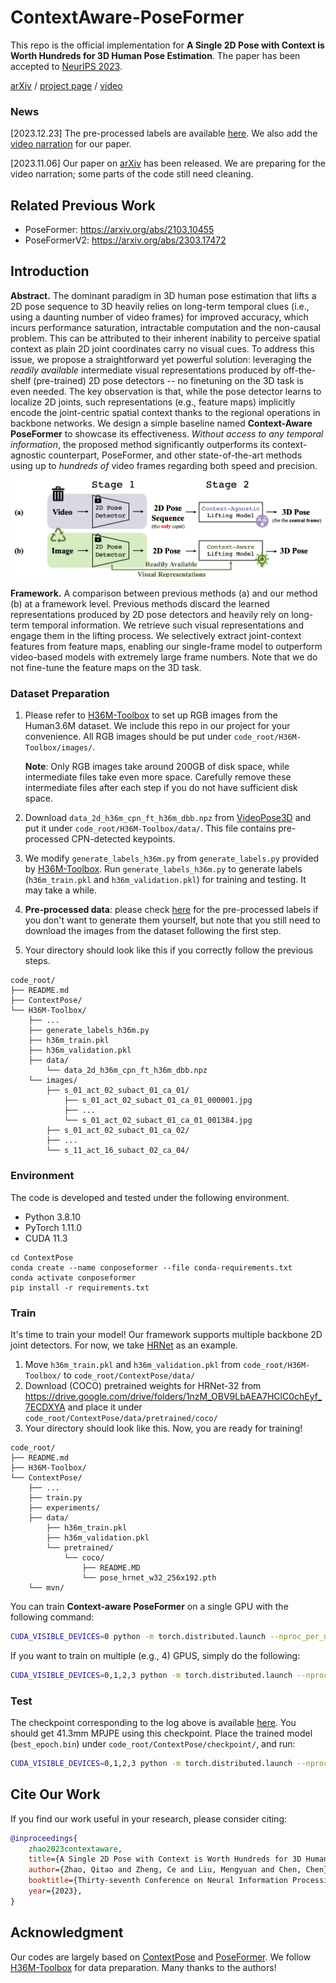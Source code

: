 # ContextAware-PoseFormer

This repo is the official implementation for **A Single 2D Pose with Context is Worth Hundreds for 3D Human Pose Estimation**. The paper has been accepted to [NeurIPS 2023](https://nips.cc/).

[arXiv](https://arxiv.org/pdf/2311.03312.pdf) / [project page](https://qitaozhao.github.io/ContextAware-PoseFormer) / [video](https://recorder-v3.slideslive.com/#/share?share=87185&s=6df19fee-f7ae-4be9-af4e-3a89fd626400)

### News

[2023.12.23] The pre-processed labels are available [here](https://drive.google.com/drive/folders/1OYKWnu_5GPLRfceD3Psf4-JZkloBodKx). We also add the [video narration](https://recorder-v3.slideslive.com/#/share?share=87185&s=6df19fee-f7ae-4be9-af4e-3a89fd626400) for our paper.

[2023.11.06] Our paper on [arXiv](https://arxiv.org/pdf/2311.03312.pdf) has been released. We are preparing for the video narration; some parts of the code still need cleaning. 

## Related Previous Work

+ PoseFormer: https://arxiv.org/abs/2103.10455
+ PoseFormerV2: https://arxiv.org/abs/2303.17472

## Introduction

**Abstract.** The dominant paradigm in 3D human pose estimation that lifts a 2D pose sequence to 3D heavily relies on long-term temporal clues (i.e., using a daunting number of video frames) for improved accuracy, which incurs performance saturation, intractable computation and the non-causal problem. This can be attributed to their inherent inability to perceive spatial context as plain 2D joint coordinates carry no visual cues. To address this issue, we propose a straightforward yet powerful solution: leveraging the *readily available* intermediate visual representations produced by off-the-shelf (pre-trained) 2D pose detectors -- no finetuning on the 3D task is even needed. The key observation is that, while the pose detector learns to localize 2D joints, such representations (e.g., feature maps) implicitly encode the joint-centric spatial context thanks to the regional operations in backbone networks. We design a simple baseline named **Context-Aware PoseFormer** to showcase its effectiveness. *Without access to any temporal information*, the proposed method significantly outperforms its context-agnostic counterpart, PoseFormer, and other state-of-the-art methods using up to *hundreds of* video frames regarding both speed and precision. 

![framework](./images/framework.png)

**Framework.** A comparison between previous methods (a) and our method (b) at a framework level. Previous methods discard the learned representations produced by 2D pose detectors and heavily rely on long-term temporal information. We retrieve such visual representations and engage them in the lifting process. We selectively extract joint-context features from feature maps, enabling our single-frame model to outperform video-based models with extremely large frame numbers. Note that we do not fine-tune the feature maps on the 3D task.

### Dataset Preparation

1. Please refer to [H36M-Toolbox](https://github.com/CHUNYUWANG/H36M-Toolbox) to set up RGB images from the Human3.6M dataset. We include this repo in our project for your convenience. All RGB images should be put under `code_root/H36M-Toolbox/images/`. 

    **Note**: Only RGB images take around 200GB of disk space, while intermediate files take even more space. Carefully remove these intermediate files after each step if you do not have sufficient disk space.

2. Download `data_2d_h36m_cpn_ft_h36m_dbb.npz` from [VideoPose3D](https://github.com/facebookresearch/VideoPose3D/blob/main/DATASETS.md) and put it under `code_root/H36M-Toolbox/data/`. This file contains pre-processed CPN-detected keypoints.

3. We modify `generate_labels_h36m.py` from `generate_labels.py` provided by [H36M-Toolbox](https://github.com/CHUNYUWANG/H36M-Toolbox). Run `generate_labels_h36m.py` to generate labels (`h36m_train.pkl` and `h36m_validation.pkl`) for training and testing. It may take a while.

4. **Pre-processed data**: please check [here](https://drive.google.com/drive/folders/1OYKWnu_5GPLRfceD3Psf4-JZkloBodKx) for the pre-processed labels if you don't want to generate them yourself, but note that you still need to download the images from the dataset following the first step.

5. Your directory should look like this if you correctly follow the previous steps.

```
code_root/ 
├── README.md
├── ContextPose/
└── H36M-Toolbox/
    ├── ...
    ├── generate_labels_h36m.py
    ├── h36m_train.pkl
    ├── h36m_validation.pkl
    ├── data/
    	└── data_2d_h36m_cpn_ft_h36m_dbb.npz
    └── images/
        ├── s_01_act_02_subact_01_ca_01/
            ├── s_01_act_02_subact_01_ca_01_000001.jpg
            ├── ...
            └── s_01_act_02_subact_01_ca_01_001384.jpg
        ├── s_01_act_02_subact_01_ca_02/
        ├── ...
        └── s_11_act_16_subact_02_ca_04/
```

### Environment

The code is developed and tested under the following environment.

- Python 3.8.10
- PyTorch 1.11.0
- CUDA 11.3

````
cd ContextPose
conda create --name conposeformer --file conda-requirements.txt
conda activate conposeformer
pip install -r requirements.txt
````

### Train

It's time to train your model! Our framework supports multiple backbone 2D joint detectors. For now, we take [HRNet](https://github.com/leoxiaobin/deep-high-resolution-net.pytorch) as an example.

1. Move `h36m_train.pkl` and `h36m_validation.pkl` from `code_root/H36M-Toolbox/` to `code_root/ContextPose/data/`
2. Download (COCO) pretrained weights for HRNet-32 from https://drive.google.com/drive/folders/1nzM_OBV9LbAEA7HClC0chEyf_7ECDXYA and place it under `code_root/ContextPose/data/pretrained/coco/`
3. Your directory should look like this. Now, you are ready for training!

```
code_root/ 
├── README.md
├── H36M-Toolbox/
└── ContextPose/
    ├── ...
    ├── train.py
    ├── experiments/
    ├── data/
    	├── h36m_train.pkl
    	├── h36m_validation.pkl
    	└── pretrained/
    		└── coco/
    			├── README.MD
    			└── pose_hrnet_w32_256x192.pth
    └── mvn/
```

You can train **Context-aware PoseFormer** on a single GPU with the following command:

```bash
CUDA_VISIBLE_DEVICES=0 python -m torch.distributed.launch --nproc_per_node=1 --master_port=2345 train.py --config experiments/human36m/train/human36m_vol_softmax_single.yaml --logdir ./logs
```

If you want to train on multiple (e.g., 4) GPUS, simply do the following:

```bash
CUDA_VISIBLE_DEVICES=0,1,2,3 python -m torch.distributed.launch --nproc_per_node=4 --master_port=2345 train.py --config experiments/human36m/train/human36m_vol_softmax_single.yaml --logdir ./logs
```

### Test

The checkpoint corresponding to the log above is available [here](https://drive.google.com/file/d/1nh8BLCyEFaoRGhb_sFmwvU5xWJLlATi4/view?usp=sharin). You should get 41.3mm MPJPE using this checkpoint. Place the trained model (`best_epoch.bin`) under `code_root/ContextPose/checkpoint/`, and run:

```bash
CUDA_VISIBLE_DEVICES=0,1,2,3 python -m torch.distributed.launch --nproc_per_node=4 --master_port=2345 train.py --config experiments/human36m/train/human36m_vol_softmax_single.yaml --logdir ./logs --eval
```

## Cite Our Work

If you find our work useful in your research, please consider citing:

```bibtex
@inproceedings{
    zhao2023contextaware,
    title={A Single 2D Pose with Context is Worth Hundreds for 3D Human Pose Estimation},
    author={Zhao, Qitao and Zheng, Ce and Liu, Mengyuan and Chen, Chen},
    booktitle={Thirty-seventh Conference on Neural Information Processing Systems},
    year={2023},
}
```

## Acknowledgment

Our codes are largely based on [ContextPose](https://github.com/ShirleyMaxx/ContextPose-PyTorch-release) and [PoseFormer](https://github.com/zczcwh/PoseFormer). We follow [H36M-Toolbox](https://github.com/CHUNYUWANG/H36M-Toolbox) for data preparation. Many thanks to the authors!


